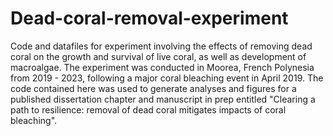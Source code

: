 # Dead-coral-removal-experiment

Code and datafiles for experiment involving the effects of removing dead coral on the growth and survival of live coral, as well as development of macroalgae. The experiment was conducted in Moorea, French Polynesia from 2019 - 2023, following a major coral bleaching event in April 2019. The code contained here was used to generate analyses and figures for a published dissertation chapter and manuscript in prep entitled "Clearing a path to resilience: removal of dead coral mitigates impacts of coral bleaching".
